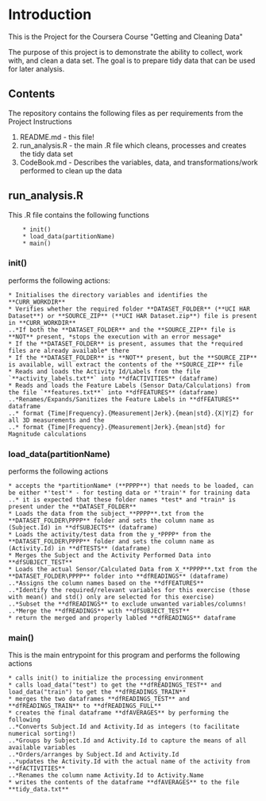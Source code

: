 ﻿# Introduction

This is the Project for the Coursera Course "Getting and Cleaning Data" 

The purpose of this project is to demonstrate the ability to collect, work with, and clean a data set. The goal is to prepare tidy data that can be used for later analysis. 


## Contents

The repository contains the following files as per requirements from the Project Instructions

1. README.md - this file!
2. run_analysis.R - the main .R file which cleans, processes and creates the tidy data set
3. CodeBook.md - Describes the variables, data, and transformations/work performed to clean up the data


## run_analysis.R
This .R file contains the following functions 
```
	* init()
	* load_data(partitionName)
	* main()
```
	
### init()

performs the following actions:
```
* Initialises the directory variables and identifies the **CURR_WORKDIR**
* Verifies whether the required folder **DATASET_FOLDER** (**UCI HAR Dataset**) or **SOURCE_ZIP** (**UCI HAR Dataset.zip**) file is present in **CURR_WORKDIR**
..*If both the **DATASET_FOLDER** and the **SOURCE_ZIP** file is **NOT** present, *stops the execution with an error message*
* If the **DATASET_FOLDER** is present, assumes that the *required files are already available* there
* If the **DATASET_FOLDER** is **NOT** present, but the **SOURCE_ZIP** is available, will extract the contents of the **SOURCE_ZIP** file
* Reads and loads the Activity Id/Labels from the file `**activity_labels.txt**` into **dfACTIVITIES** (dataframe)
* Reads and loads the Feature Labels (Sensor Data/Calculations) from the file `**features.txt**` into **dfFEATURES** (dataframe)
..*Renames/Expands/Sanitizes the Feature Labels in **dfFEATURES** dataframe 
..* format {Time|Frequency}.{Measurement|Jerk}.{mean|std}.{X|Y|Z} for all 3D measurements and the 
..* format {Time|Frequency}.{Measurement|Jerk}.{mean|std} for Magnitude calculations

```

### load_data(partitionName)

performs the following actions
```
* accepts the *partitionName* (**PPPP**) that needs to be loaded, can be either *'test'* - for testing data or *'train'* for training data
..* it is expected that these folder names *test* and *train* is present under the **DATASET_FOLDER**
* Loads the data from the subject_**PPPP**.txt from the **DATASET_FOLDER\PPPP** folder and sets the column name as (Subject.Id) in **dfSUBJECTS** (dataframe)
* Loads the activity/test data from the y_*PPPP* from the **DATASET_FOLDER\PPPP** folder and sets the column name as (Activity.Id) in **dfTESTS** (dataframe)
* Merges the Subject and the Activity Performed Data into **dfSUBJECT_TEST**
* Loads the actual Sensor/Calculated Data from X_**PPPP**.txt from the **DATASET_FOLDER\PPPP** folder into **dfREADINGS** (dataframe)
..*Assigns the column names based on the **dfFEATURES** 
..*Identify the required/relevant variables for this exercise (those with mean() and std() only are selected for this exercise)
..*Subset the **dfREADINGS** to exclude unwanted variables/columns!
..*Merge the **dfREADINGS** with **dfSUBJECT_TEST**
* return the merged and properly labled **dfREADINGS** dataframe
```

### main()
This is the main entrypoint for this program and performs the following actions
```
* calls init() to initialize the processing environment
* calls load_data("test") to get the **dfREADINGS_TEST** and load_data("train") to get the **dfREADINGS_TRAIN**
* merges the two dataframes **dfREADINGS_TEST** and **dfREADINGS_TRAIN** to **dfREADINGS_FULL**
* creates the final dataframe **dfAVERAGES** by performing the following
..*Converts Subject.Id and Activity.Id as integers (to facilitate numerical sorting!)
..*Groups by Subject.Id and Activity.Id to capture the means of all available variables
..*Orders/arranges by Subject.Id and Activity.Id 
..*updates the Activity.Id with the actual name of the activity from **dfACTIVITIES**
..*Renames the column name Activity.Id to Activity.Name
* writes the contents of the dataframe **dfAVERAGES** to the file **tidy_data.txt**
```